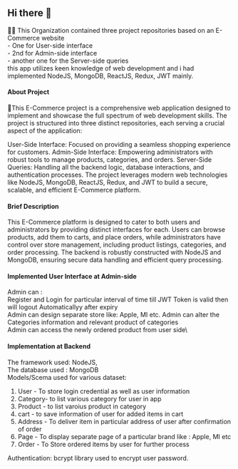 ## Hi there 👋

<!--

**Here are some ideas to get you started:**
-->
🙋‍♀️ This Organization contained three project repositories based on an E-Commerce website\
      - One for User-side interface\
      - 2nd for Admin-side interface\
      - another one for the Server-side queries\
   this app utilizes keen knowledge of web development and i had implemented NodeJS, MongoDB, ReactJS, Redux, JWT mainly.

#### About Project
🌈This E-Commerce project is a comprehensive web application designed to implement and showcase the full spectrum of web development skills. The project is structured into three distinct repositories, each serving a crucial aspect of the application:

User-Side Interface: Focused on providing a seamless shopping experience for customers.
Admin-Side Interface: Empowering administrators with robust tools to manage products, categories, and orders.
Server-Side Queries: Handling all the backend logic, database interactions, and authentication processes.
The project leverages modern web technologies like NodeJS, MongoDB, ReactJS, Redux, and JWT to build a secure, scalable, and efficient E-Commerce platform.

#### Brief Description
This E-Commerce platform is designed to cater to both users and administrators by providing distinct interfaces for each. Users can browse products, add them to carts, and place orders, while administrators have control over store management, including product listings, categories, and order processing. The backend is robustly constructed with NodeJS and MongoDB, ensuring secure data handling and efficient query processing.

#### Implemented User Interface at Admin-side
Admin can :\
Register and Login for particular interval of time till JWT Token is valid then will logout Automaticallyy after expiry\
Admin can design separate store like: Apple, MI etc.
Admin can alter the Categories information and relevant product of categories\
Admin can access the newly ordered product from user side\
#### Implementation at Backend
The framework used: NodeJS,\
The database used : MongoDB\
Models/Scema used for various dataset:
1) User - To store login credential as well as user information
2) Category- to list various category for user in app
3) Product - to list varoius product in category
4) cart - to save information of user for added items in cart
5) Address -  To deliver item in particular address of user after confirmation of order
6) Page - To display separate page of a particular brand like : Apple, MI etc
7) Order - To Store ordered items by user for further process

Authentication: bcrypt library used to encrypt user password.



